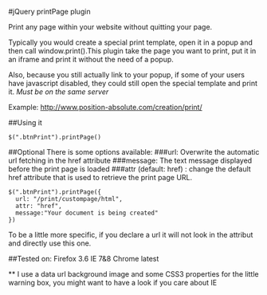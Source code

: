
#jQuery printPage plugin

Print any page within your website without quitting your page.

Typically you would create a special print template, open it in a popup and then call window.print().This plugin take the page you want to print, put it in an iframe and print it without the need of a popup.

Also, because you still actually link to your popup, if some of your users have javascript disabled, they could still open the special template and print it. *Must be on the same server*

Example: http://www.position-absolute.com/creation/print/

##Using it

    $(".btnPrint").printPage()

##Optional
There is some options available:
###url: Overwrite the automatic url fetching in the href attribute
###message: The text message displayed before the print page is loaded
###attr (default: href) : change the default href attribute that is used to retrieve the print page URL.


    $(".btnPrint").printPage({
      url: "/print/custompage/html",
      attr: "href",
      message:"Your document is being created"
    })

To be a little more specific, if you declare a url it will not look in the attribut and directly use this one.

##Tested on:
Firefox 3.6
IE 7&8
Chrome latest

** I use a data url background image and some CSS3 properties for the little warning box, you might want to have a look if you care about IE